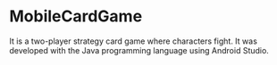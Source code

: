 # MobileCardGame
It is a two-player strategy card game where characters fight. It was developed with the Java programming language using Android Studio.

